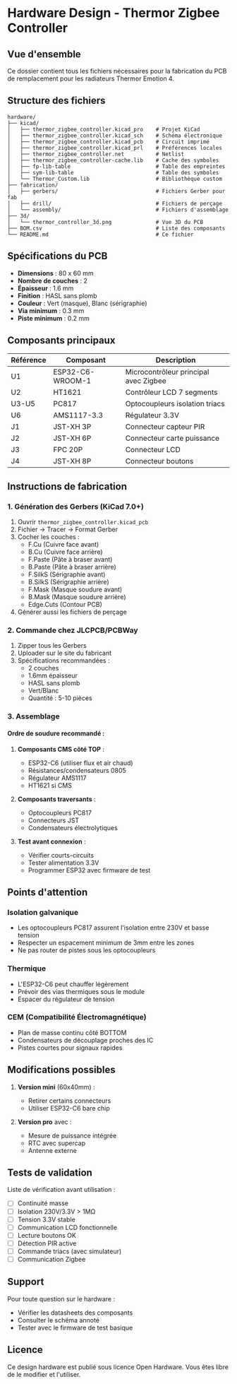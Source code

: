 # Hardware Design - Thermor Zigbee Controller

## Vue d'ensemble

Ce dossier contient tous les fichiers nécessaires pour la fabrication du PCB de remplacement pour les radiateurs Thermor Emotion 4.

## Structure des fichiers

```
hardware/
├── kicad/
│   ├── thermor_zigbee_controller.kicad_pro    # Projet KiCad
│   ├── thermor_zigbee_controller.kicad_sch    # Schéma électronique
│   ├── thermor_zigbee_controller.kicad_pcb    # Circuit imprimé
│   ├── thermor_zigbee_controller.kicad_prl    # Préférences locales
│   ├── thermor_zigbee_controller.net          # Netlist
│   ├── thermor_zigbee_controller-cache.lib    # Cache des symboles
│   ├── fp-lib-table                           # Table des empreintes
│   ├── sym-lib-table                          # Table des symboles
│   └── Thermor_Custom.lib                     # Bibliothèque custom
├── fabrication/
│   ├── gerbers/                               # Fichiers Gerber pour fab
│   ├── drill/                                 # Fichiers de perçage
│   └── assembly/                              # Fichiers d'assemblage
├── 3d/
│   └── thermor_controller_3d.png              # Vue 3D du PCB
├── BOM.csv                                    # Liste des composants
└── README.md                                  # Ce fichier
```

## Spécifications du PCB

- **Dimensions** : 80 x 60 mm
- **Nombre de couches** : 2
- **Épaisseur** : 1.6 mm
- **Finition** : HASL sans plomb
- **Couleur** : Vert (masque), Blanc (sérigraphie)
- **Via minimum** : 0.3 mm
- **Piste minimum** : 0.2 mm

## Composants principaux

| Référence | Composant | Description |
|-----------|-----------|-------------|
| U1 | ESP32-C6-WROOM-1 | Microcontrôleur principal avec Zigbee |
| U2 | HT1621 | Contrôleur LCD 7 segments |
| U3-U5 | PC817 | Optocoupleurs isolation triacs |
| U6 | AMS1117-3.3 | Régulateur 3.3V |
| J1 | JST-XH 3P | Connecteur capteur PIR |
| J2 | JST-XH 6P | Connecteur carte puissance |
| J3 | FPC 20P | Connecteur LCD |
| J4 | JST-XH 8P | Connecteur boutons |

## Instructions de fabrication

### 1. Génération des Gerbers (KiCad 7.0+)

1. Ouvrir `thermor_zigbee_controller.kicad_pcb`
2. Fichier → Tracer → Format Gerber
3. Cocher les couches :
   - F.Cu (Cuivre face avant)
   - B.Cu (Cuivre face arrière)
   - F.Paste (Pâte à braser avant)
   - B.Paste (Pâte à braser arrière)
   - F.SilkS (Sérigraphie avant)
   - B.SilkS (Sérigraphie arrière)
   - F.Mask (Masque soudure avant)
   - B.Mask (Masque soudure arrière)
   - Edge.Cuts (Contour PCB)
4. Générer aussi les fichiers de perçage

### 2. Commande chez JLCPCB/PCBWay

1. Zipper tous les Gerbers
2. Uploader sur le site du fabricant
3. Spécifications recommandées :
   - 2 couches
   - 1.6mm épaisseur
   - HASL sans plomb
   - Vert/Blanc
   - Quantité : 5-10 pièces

### 3. Assemblage

#### Ordre de soudure recommandé :
1. **Composants CMS côté TOP** :
   - ESP32-C6 (utiliser flux et air chaud)
   - Résistances/condensateurs 0805
   - Régulateur AMS1117
   - HT1621 si CMS

2. **Composants traversants** :
   - Optocoupleurs PC817
   - Connecteurs JST
   - Condensateurs électrolytiques

3. **Test avant connexion** :
   - Vérifier courts-circuits
   - Tester alimentation 3.3V
   - Programmer ESP32 avec firmware de test

## Points d'attention

### Isolation galvanique
- Les optocoupleurs PC817 assurent l'isolation entre 230V et basse tension
- Respecter un espacement minimum de 3mm entre les zones
- Ne pas router de pistes sous les optocoupleurs

### Thermique
- L'ESP32-C6 peut chauffer légèrement
- Prévoir des vias thermiques sous le module
- Espacer du régulateur de tension

### CEM (Compatibilité Électromagnétique)
- Plan de masse continu côté BOTTOM
- Condensateurs de découplage proches des IC
- Pistes courtes pour signaux rapides

## Modifications possibles

1. **Version mini** (60x40mm) :
   - Retirer certains connecteurs
   - Utiliser ESP32-C6 bare chip

2. **Version pro** avec :
   - Mesure de puissance intégrée
   - RTC avec supercap
   - Antenne externe

## Tests de validation

Liste de vérification avant utilisation :

- [ ] Continuité masse
- [ ] Isolation 230V/3.3V > 1MΩ
- [ ] Tension 3.3V stable
- [ ] Communication LCD fonctionnelle
- [ ] Lecture boutons OK
- [ ] Détection PIR active
- [ ] Commande triacs (avec simulateur)
- [ ] Communication Zigbee

## Support

Pour toute question sur le hardware :
- Vérifier les datasheets des composants
- Consulter le schéma annoté
- Tester avec le firmware de test basique

## Licence

Ce design hardware est publié sous licence Open Hardware.
Vous êtes libre de le modifier et l'utiliser.